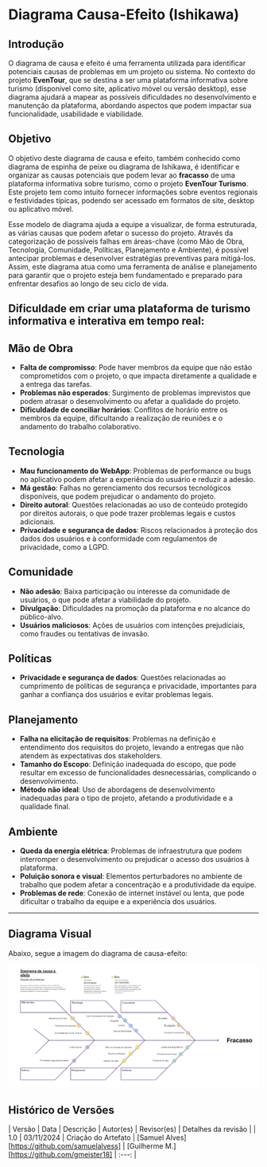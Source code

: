 # Diagrama Causa-Efeito (Ishikawa)

<div class="body">

## Introdução

O diagrama de causa e efeito é uma ferramenta utilizada para identificar potenciais causas de problemas em um projeto ou sistema. No contexto do projeto **EvenTour**, que se destina a ser uma plataforma informativa sobre turismo (disponível como site, aplicativo móvel ou versão desktop), esse diagrama ajudará a mapear as possíveis dificuldades no desenvolvimento e manutenção da plataforma, abordando aspectos que podem impactar sua funcionalidade, usabilidade e viabilidade.

## Objetivo

O objetivo deste diagrama de causa e efeito, também conhecido como diagrama de espinha de peixe ou diagrama de Ishikawa, é identificar e organizar as causas potenciais que podem levar ao **fracasso** de uma plataforma informativa sobre turismo, como o projeto **EvenTour Turismo**. Este projeto tem como intuito fornecer informações sobre eventos regionais e festividades típicas, podendo ser acessado em formatos de site, desktop ou aplicativo móvel.

Esse modelo de diagrama ajuda a equipe a visualizar, de forma estruturada, as várias causas que podem afetar o sucesso do projeto. Através da categorização de possíveis falhas em áreas-chave (como Mão de Obra, Tecnologia, Comunidade, Políticas, Planejamento e Ambiente), é possível antecipar problemas e desenvolver estratégias preventivas para mitigá-los. Assim, este diagrama atua como uma ferramenta de análise e planejamento para garantir que o projeto esteja bem fundamentado e preparado para enfrentar desafios ao longo de seu ciclo de vida.


## Dificuldade em criar uma plataforma de turismo informativa e interativa em tempo real:

## Mão de Obra
   - **Falta de compromisso**: Pode haver membros da equipe que não estão comprometidos com o projeto, o que impacta diretamente a qualidade e a entrega das tarefas.
   - **Problemas não esperados**: Surgimento de problemas imprevistos que podem atrasar o desenvolvimento ou afetar a qualidade do projeto.
   - **Dificuldade de conciliar horários**: Conflitos de horário entre os membros da equipe, dificultando a realização de reuniões e o andamento do trabalho colaborativo.

## Tecnologia
   - **Mau funcionamento do WebApp**: Problemas de performance ou bugs no aplicativo podem afetar a experiência do usuário e reduzir a adesão.
   - **Má gestão**: Falhas no gerenciamento dos recursos tecnológicos disponíveis, que podem prejudicar o andamento do projeto.
   - **Direito autoral**: Questões relacionadas ao uso de conteúdo protegido por direitos autorais, o que pode trazer problemas legais e custos adicionais.
   - **Privacidade e segurança de dados**: Riscos relacionados à proteção dos dados dos usuários e à conformidade com regulamentos de privacidade, como a LGPD.

## Comunidade
   - **Não adesão**: Baixa participação ou interesse da comunidade de usuários, o que pode afetar a viabilidade do projeto.
   - **Divulgação**: Dificuldades na promoção da plataforma e no alcance do público-alvo.
   - **Usuários maliciosos**: Ações de usuários com intenções prejudiciais, como fraudes ou tentativas de invasão.

## Políticas
   - **Privacidade e segurança de dados**: Questões relacionadas ao cumprimento de políticas de segurança e privacidade, importantes para ganhar a confiança dos usuários e evitar problemas legais.

## Planejamento
   - **Falha na elicitação de requisitos**: Problemas na definição e entendimento dos requisitos do projeto, levando a entregas que não atendem às expectativas dos stakeholders.
   - **Tamanho do Escopo**: Definição inadequada do escopo, que pode resultar em excesso de funcionalidades desnecessárias, complicando o desenvolvimento.
   - **Método não ideal**: Uso de abordagens de desenvolvimento inadequadas para o tipo de projeto, afetando a produtividade e a qualidade final.

## Ambiente
   - **Queda da energia elétrica**: Problemas de infraestrutura que podem interromper o desenvolvimento ou prejudicar o acesso dos usuários à plataforma.
   - **Poluição sonora e visual**: Elementos perturbadores no ambiente de trabalho que podem afetar a concentração e a produtividade da equipe.
   - **Problemas de rede**: Conexão de internet instável ou lenta, que pode dificultar o trabalho da equipe e a experiência dos usuários.
---

## Diagrama Visual
Abaixo, segue a imagem do diagrama de causa-efeito:

![Diagrama de Causa-Efeito](docs\Base\assets\causa-efeito\Causa-Efeito.png)

## Histórico de Versões

| Versão | Data | Descrição | Autor(es) | Revisor(es) | Detalhes da revisão |
| 1.0 | 03/11/2024 | Criação do Artefato | [Samuel Alves][https://github.com/samuelalvess] | [Guilherme M.][https://github.com/gmeister18] | :---: |


<div align="justify">